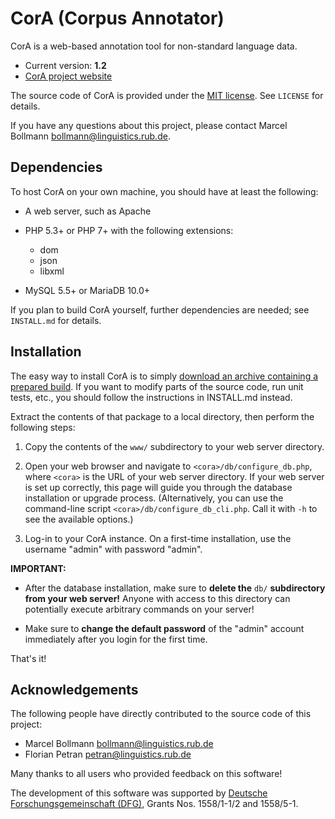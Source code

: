 # CorA (Corpus Annotator) #

CorA is a web-based annotation tool for non-standard language data.

* Current version: **1.2**
* [CorA project website](http://www.linguistics.rub.de/comphist/resources/cora/)

The source code of CorA is provided under the
[MIT license](https://opensource.org/licenses/MIT).  See `LICENSE` for details.

If you have any questions about this project, please contact Marcel Bollmann
<bollmann@linguistics.rub.de>.

## Dependencies ##

To host CorA on your own machine, you should have at least the following:

* A web server, such as Apache

* PHP 5.3+ or PHP 7+ with the following extensions:

    * dom
    * json
    * libxml

* MySQL 5.5+ or MariaDB 10.0+

If you plan to build CorA yourself, further dependencies are needed; see
`INSTALL.md` for details.

## Installation ##

The easy way to install CorA is to simply
[download an archive containing a prepared build](https://bitbucket.org/mbollmann/cora/downloads).
If you want to modify parts of the source code, run unit tests, etc., you should
follow the instructions in INSTALL.md instead.

Extract the contents of that package to a local directory, then perform the
following steps:

1. Copy the contents of the `www/` subdirectory to your web server directory.

2. Open your web browser and navigate to `<cora>/db/configure_db.php`, where
   `<cora>` is the URL of your web server directory.  If your web server is set
   up correctly, this page will guide you through the database installation or
   upgrade process.  (Alternatively, you can use the command-line script
   `<cora>/db/configure_db_cli.php`.  Call it with `-h` to see the
   available options.)

3. Log-in to your CorA instance.  On a first-time installation, use the
   username "admin" with password "admin".

**IMPORTANT:**

+ After the database installation, make sure to **delete the**
  `db/` **subdirectory from your web server!** Anyone with access to this
  directory can potentially execute arbitrary commands on your server!

+ Make sure to **change the default password** of the "admin" account
  immediately after you login for the first time.

That's it!

## Acknowledgements ##

The following people have directly contributed to the source code of this
project:

+ Marcel Bollmann <bollmann@linguistics.rub.de>
+ Florian Petran <petran@linguistics.rub.de>

Many thanks to all users who provided feedback on this software!

The development of this software was supported by
[Deutsche Forschungsgemeinschaft (DFG)](http://www.dfg.de/), Grants
Nos. 1558/1-1/2 and 1558/5-1.